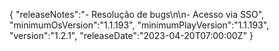 {
  "releaseNotes":"- Resolução de bugs\n\n- Acesso via SSO",
  "minimumOsVersion":"1.1.193",
  "minimumPlayVersion":"1.1.193",
  "version":"1.2.1",
  "releaseDate":"2023-04-20T07:00:00Z"
}
